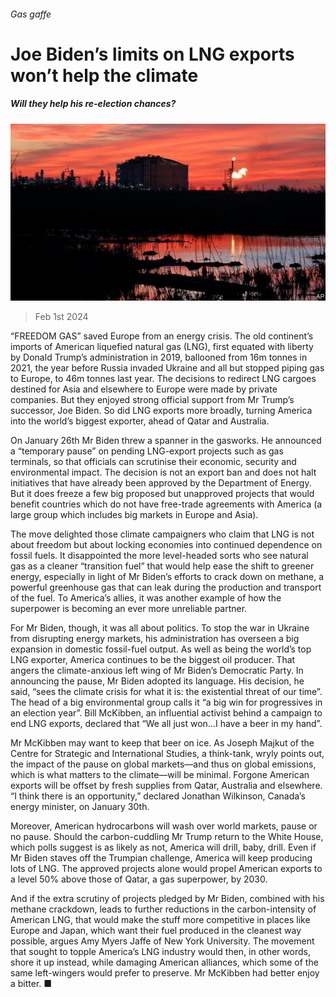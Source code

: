 ###### Gas gaffe

# Joe Biden’s limits on LNG exports won’t help the climate 

##### Will they help his re-election chances? 

![image](images/20240203_WBP504.jpg) 

> Feb 1st 2024 

“FREEDOM GAS” saved Europe from an energy crisis. The old continent’s imports of American liquefied natural gas (LNG), first equated with liberty by Donald Trump’s administration in 2019, ballooned from 16m tonnes in 2021, the year before Russia invaded Ukraine and all but stopped piping gas to Europe, to 46m tonnes last year. The decisions to redirect LNG cargoes destined for Asia and elsewhere to Europe were made by private companies. But they enjoyed strong official support from Mr Trump’s successor, Joe Biden. So did LNG exports more broadly, turning America into the world’s biggest exporter, ahead of Qatar and Australia.

On January 26th Mr Biden threw a spanner in the gasworks. He announced a “temporary pause” on pending LNG-export projects such as gas terminals, so that officials can scrutinise their economic, security and environmental impact. The decision is not an export ban and does not halt initiatives that have already been approved by the Department of Energy. But it does freeze a few big proposed but unapproved projects that would benefit countries which do not have free-trade agreements with America (a large group which includes big markets in Europe and Asia). 

The move delighted those climate campaigners who claim that LNG is not about freedom but about locking economies into continued dependence on fossil fuels. It disappointed the more level-headed sorts who see natural gas as a cleaner “transition fuel” that would help ease the shift to greener energy, especially in light of Mr Biden’s efforts to crack down on methane, a powerful greenhouse gas that can leak during the production and transport of the fuel. To America’s allies, it was another example of how the superpower is becoming an ever more unreliable partner.

For Mr Biden, though, it was all about politics. To stop the war in Ukraine from disrupting energy markets, his administration has overseen a big expansion in domestic fossil-fuel output. As well as being the world’s top LNG exporter, America continues to be the biggest oil producer. That angers the climate-anxious left wing of Mr Biden’s Democratic Party. In announcing the pause, Mr Biden adopted its language. His decision, he said, “sees the climate crisis for what it is: the existential threat of our time”. The head of a big environmental group calls it “a big win for progressives in an election year”. Bill McKibben, an influential activist behind a campaign to end LNG exports, declared that “We all just won…I have a beer in my hand”. 

Mr McKibben may want to keep that beer on ice. As Joseph Majkut of the Centre for Strategic and International Studies, a think-tank, wryly points out, the impact of the pause on global markets—and thus on global emissions, which is what matters to the climate—will be minimal. Forgone American exports will be offset by fresh supplies from Qatar, Australia and elsewhere. “I think there is an opportunity,” declared Jonathan Wilkinson, Canada’s energy minister, on January 30th. 

Moreover, American hydrocarbons will wash over world markets, pause or no pause. Should the carbon-cuddling Mr Trump return to the White House, which polls suggest is as likely as not, America will drill, baby, drill. Even if Mr Biden staves off the Trumpian challenge, America will keep producing lots of LNG. The approved projects alone would propel American exports to a level 50% above those of Qatar, a gas superpower, by 2030. 

And if the extra scrutiny of projects pledged by Mr Biden, combined with his methane crackdown, leads to further reductions in the carbon-intensity of American LNG, that would make the stuff more competitive in places like Europe and Japan, which want their fuel produced in the cleanest way possible, argues Amy Myers Jaffe of New York University. The movement that sought to topple America’s LNG industry would then, in other words, shore it up instead, while damaging American alliances, which some of the same left-wingers would prefer to preserve. Mr McKibben had better enjoy a bitter. ■


